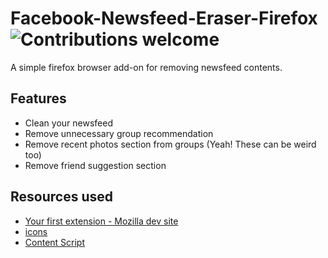 # Facebook-Newsfeed-Eraser-Firefox ![Contributions welcome](https://img.shields.io/badge/contributions-welcome-orange.svg)
A simple firefox browser add-on for removing newsfeed contents. 
## Features
- Clean your newsfeed
- Remove unnecessary group recommendation
- Remove recent photos section from groups (Yeah! These can be weird too)
- Remove friend suggestion section

## Resources used
- [Your first extension - Mozilla dev site](https://developer.mozilla.org/en-US/docs/Mozilla/Add-ons/WebExtensions/Your_first_WebExtension)
- [icons](https://developer.mozilla.org/en-US/docs/Mozilla/Add-ons/WebExtensions/manifest.json/icons)
- [Content Script](https://developer.mozilla.org/en-US/docs/Mozilla/Add-ons/WebExtensions/Content_scripts)